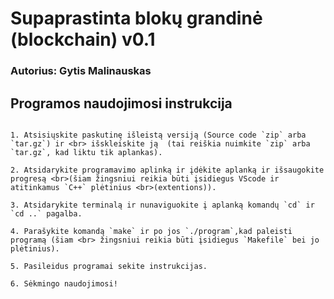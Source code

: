 # Supaprastinta blokų grandinė (blockchain) v0.1 
### Autorius: Gytis Malinauskas

## Programos naudojimosi instrukcija

```

1. Atsisiųskite paskutinę išleistą versiją (Source code `zip` arba `tar.gz`) ir <br> išskleiskite ją  (tai reiškia nuimkite `zip` arba `tar.gz`, kad liktu tik aplankas).

2. Atsidarykite programavimo aplinką ir įdėkite aplanką ir išsaugokite progresą <br>(šiam žingsniui reikia būti įsidiegus VScode ir atitinkamus `C++` plėtinius <br>(extentions)).

3. Atsidarykite terminalą ir nunaviguokite į aplanką komandų `cd` ir `cd ..` pagalba.

4. Parašykite komandą `make` ir po jos `./program`,kad paleisti programą (šiam <br> žingsniui reikia būti įsidiegus `Makefile` bei jo plėtinius).

5. Pasileidus programai sekite instrukcijas.

6. Sėkmingo naudojimosi!

```